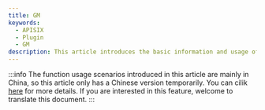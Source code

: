 ```yaml
---
title: GM
keywords:
  - APISIX
  - Plugin
  - GM
description: This article introduces the basic information and usage of the Apache APISIX `gm` plugin.
---
```


<!--
#
# Licensed to the Apache Software Foundation (ASF) under one or more
# contributor license agreements.  See the NOTICE file distributed with
# this work for additional information regarding copyright ownership.
# The ASF licenses this file to You under the Apache License, Version 2.0
# (the "License"); you may not use this file except in compliance with
# the License.  You may obtain a copy of the License at
#
#     http://www.apache.org/licenses/LICENSE-2.0
#
# Unless required by applicable law or agreed to in writing, software
# distributed under the License is distributed on an "AS IS" BASIS,
# WITHOUT WARRANTIES OR CONDITIONS OF ANY KIND, either express or implied.
# See the License for the specific language governing permissions and
# limitations under the License.
#
-->

:::info
The function usage scenarios introduced in this article are mainly in China, so this article only has a Chinese version temporarily. You can cilik [here](https://apisix.apache.org/zh/docs/apisix/plugins/gm/) for more details. If you are interested in this feature, welcome to translate this document.
:::
